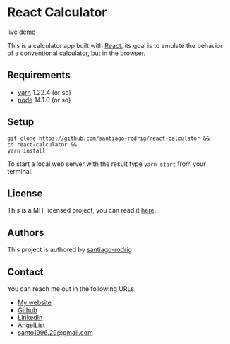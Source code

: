 # React Calculator

[live demo](https://srodrig-react-calculator.herokuapp.com)

This is a calculator app built with [React](https://en.reactjs.org/), its goal is to emulate the behavior
of a conventional calculator, but in the browser.

## Requirements

- [yarn](https://yarnpkg.com/) 1.22.4 (or so)
- [node](https://nodejs.org/en/) 14.1.0 (or so)

## Setup

```
git clone https://github.com/santiago-rodrig/react-calculator &&
cd react-calculator &&
yarn install
```

To start a local web server with the result type `yarn start` from your terminal.

## License

This is a MIT licensed project, you can read it [here](./LICENSE).

## Authors

This project is authored by [santiago-rodrig]()

## Contact

You can reach me out in the following URLs.

- [My website](https://santiagorodriguez.dev)
- [Github](https://github.com/santiago-rodrig)
- [LinkedIn](https://www.linkedin.com/in/santiago-andres-rodriguez-marquez/)
- [AngelList](https://angel.co/u/santiago-andres-rodriguez-marquez)
- [santo1996.29@gmail.com](mailto:santo1996.29@gmail.com)